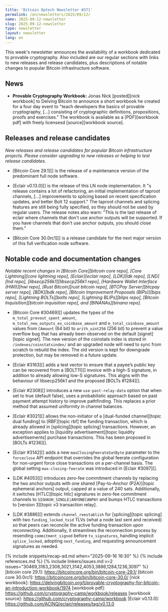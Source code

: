 ```yaml
---
title: 'Bitcoin Optech Newsletter #371'
permalink: /en/newsletters/2025/09/12/
name: 2025-09-12-newsletter
slug: 2025-09-12-newsletter
type: newsletter
layout: newsletter
lang: en
---
```

This week's newsletter announces the availability of a workbook
dedicated to provable cryptography.  Also included are our regular
sections with links to new releases and release candidates, plus
descriptions of notable changes to popular Bitcoin infrastructure
software.

## News

- **Provable Cryptography Workbook:** Jonas Nick [posted][nick workbook]
  to Delving Bitcoin to announce a short workbook he created for a four
  day event to "teach developers the basics of provable cryptography,
  [...] consisting of cryptographic definitions, propositions, proofs
  and exercises."  The workbook is available as a [PDF][workbook pdf]
  with freely licensesd [source][workbook source].

## Releases and release candidates

_New releases and release candidates for popular Bitcoin infrastructure
projects.  Please consider upgrading to new releases or helping to test
release candidates._

- [Bitcoin Core 29.1][] is the release of a maintenance
  version of the predominant full node software.

- [Eclair v0.13.0][] is the release of this LN node implementation.  It
  "s release contains a lot of refactoring, an initial implementation of
  taproot channels, [...] improvements to splicing based on recent
  specification updates, and better Bolt 12 support."  The taproot
  channels and splicing features are still being fully specified, so
  they should not be used by regular users.  The release notes also
  warn: "This is the last release of eclair where channels that don't
  use anchor outputs will be supported.  If you have channels that don't
  use anchor outputs, you should close them."

- [Bitcoin Core 30.0rc1][] is a release candidate for the next major
  version of this full verification node software.

## Notable code and documentation changes

_Notable recent changes in [Bitcoin Core][bitcoin core repo], [Core
Lightning][core lightning repo], [Eclair][eclair repo], [LDK][ldk repo],
[LND][lnd repo], [libsecp256k1][libsecp256k1 repo], [Hardware Wallet
Interface (HWI)][hwi repo], [Rust Bitcoin][rust bitcoin repo], [BTCPay
Server][btcpay server repo], [BDK][bdk repo], [Bitcoin Improvement
Proposals (BIPs)][bips repo], [Lightning BOLTs][bolts repo],
[Lightning BLIPs][blips repo], [Bitcoin Inquisition][bitcoin inquisition
repo], and [BINANAs][binana repo]._

- [Bitcoin Core #30469][] updates the types of the
  `m_total_prevout_spent_amount`, `m_total_new_outputs_ex_coinbase_amount` and
  `m_total_coinbase_amount` values from `CAmount` (64 bit) to `arith_uint256`
  (256 bit) to prevent a value overflow bug that has already been observed on
  the default [signet][topic signet]. The new version of the coinstats index is
  stored in `/indexes/coinstatsindex/` and an upgraded node will need to sync
  from scratch to rebuild the index. The old version is kept for downgrade
  protection, but may be removed in a future update.

- [Eclair #3163][] adds a test vector to ensure that a payee’s public key can be
  recovered from a [BOLT11][] invoice with a high-S signature, in addition to
  already allowing low-S signatures. This aligns with the behaviour of
  libsecp256k1 and the proposed [BOLTs #1284][].

- [Eclair #2308][] introduces a new `use-past-relay-data` option that when set
  to true (default false), uses a probabilistic approach based on past
  payment attempt history to improve pathfinding. This replaces a prior method
  that assumed uniformity in channel balances.

- [Eclair #3021][] allows the non-initiator of a [dual-funded channel][topic
  dual funding] to [RBF][topic rbf] the funding transaction, which is already
  allowed in [splicing][topic splicing] transactions. However, an exception
  applies to [liquidity advertisement][topic liquidity advertisements] purchase
  transactions. This has been proposed in [BOLTs #1236][].

- [Eclair #3142][] adds a new `maxClosingFeerateSatByte` parameter to the
  `forceclose` API endpoint that overrides the global feerate configuration
  for non-urgent force close transactions on a per-channel basis. The global
  setting `max-closing-feerate` was introduced in [Eclair #3097][].

- [LDK #4053][] introduces zero-fee commitment channels by replacing the two
  anchor outputs with one shared [Pay-to-Anchor (P2A)][topic ephemeral anchors]
  output, capped at a value of 240 sats. Additionally, it switches [HTLC][topic
  htlc] signatures in zero-fee commitment channels to
  `SIGHASH_SINGLE|ANYONECANPAY` and bumps HTLC transactions to [version 3][topic
  v3 transaction relay].

- [LDK #3886][] extends `channel_reestablish` for [splicing][topic splicing] with
  two `funding_locked_txid` TLVs (what a node last sent and received) so that
  peers can reconcile the active funding transaction upon reconnecting.
  Additionally, it streamlines the reconnection process by resending
  `commitment_signed` before `tx_signatures`, handling implicit `splice_locked`,
  adopting `next_funding`, and requesting announcement signatures as needed.

{% include snippets/recap-ad.md when="2025-09-16 16:30" %}
{% include references.md %}
{% include linkers/issues.md v=2 issues="30469,3163,2308,3021,3142,4053,3886,1284,1236,3097" %}
[bitcoin core 29.1]: https://bitcoincore.org/bin/bitcoin-core-29.1/
[bitcoin core 30.0rc1]: https://bitcoincore.org/bin/bitcoin-core-30.0/
[nick workbook]: https://delvingbitcoin.org/t/provable-cryptography-for-bitcoin-an-introduction-workbook/1974
[workbook pdf]: https://github.com/cryptography-camp/workbook/releases
[workbook source]: https://github.com/cryptography-camp/workbook
[Eclair v0.13.0]: https://github.com/ACINQ/eclair/releases/tag/v0.13.0
